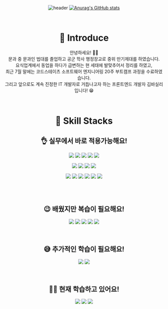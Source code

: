 <div align=center>

![header](https://capsule-render.vercel.app/api?type=waving&color=timeGradient&height=400&section=header&text=FrontEnd😈BasilryKim&fontSize=70)
[![Anurag's GitHub stats](https://github-readme-stats.vercel.app/api?username=basilry&show_icons=true&count_private=true&hide=issues,contribs&theme=tokyonight)](https://github.com/basilry/)

<br>

# 🥳 Introduce

  안녕하세요! 🙋‍♂️
  <br>
  문과 중 문과인 법대를 졸업하고 공군 학사 행정장교로 중위 만기제대를 하였습니다.
  <br>
  요식업계에서 동업을 하다가 급변하는 현 세태에 발맞추어서 정리를 하였고,
  <br>
  최근 7월 말에는 코드스테이츠 소프트웨어 엔지니어링 20주 부트캠프 과정을 수료하였습니다.
  <br>
  그리고 앞으로도 계속 진정한 IT 개발자로 거듭나고자 하는 프론트엔드 개발자 김바실리입니다! 😁
  
<br>

# 🔧 Skill Stacks

## 👌 실무에서 바로 적용가능해요!
<a href="https://ko.javascript.info/" target="_blank"><img src="https://img.shields.io/badge/JavaScript-F7DF1E?style=flat-square&logo=JavaScript&logoColor=white"/></a>
<a href="https://www.typescriptlang.org/docs/" target="_blank"><img src="https://img.shields.io/badge/TypeScript-3178C6?style=flat-square&logo=TypeScript&logoColor=white"/></a>
<a href="https://blog.naver.com/basilry" target="_blank"><img src="https://img.shields.io/badge/HTML5-E34F26?style=flat-square&logo=HTML5&logoColor=white"/></a>
<a href="https://blog.naver.com/basilry" target="_blank"><img src="https://img.shields.io/badge/CSS3-1572B6?style=flat-square&logo=CSS3&logoColor=white"/></a>
<a href="https://blog.naver.com/basilry" target="_blank"><img src="https://img.shields.io/badge/Next.js-000000?style=flat-square&logo=Next.js&logoColor=white"/></a>
  
<a href="https://ko.reactjs.org/docs/hello-world.html" target="_blank"><img src="https://img.shields.io/badge/ReactJS-61DAFB?style=flat-square&logo=React&logoColor=white"/></a>
<a href="https://reactrouter.com/web/guides/quick-start" target="_blank"><img src="https://img.shields.io/badge/React-Router-CA4245?style=flat-square&logo=React-Router&logoColor=white"/></a>
<a href="https://blog.naver.com/basilry" target="_blank"><img src="https://img.shields.io/badge/styled-components-DB7093?style=flat-square&logo=styled-components&logoColor=white"/></a>
<a href="https://blog.naver.com/basilry" target="_blank"><img src="https://img.shields.io/badge/Sass(Scss)-CC6699?style=flat-square&logo=Sass&logoColor=white"/></a>

<a href="https://blog.naver.com/basilry" target="_blank"><img src="https://img.shields.io/badge/Git-F05032?style=flat-square&logo=Git&logoColor=white"/></a>
<a href="https://blog.naver.com/basilry" target="_blank"><img src="https://img.shields.io/badge/GitHub-181717?style=flat-square&logo=GitHub&logoColor=white"/></a>
  <a href="https://blog.naver.com/basilry" target="_blank"><img src="https://img.shields.io/badge/GitLab-FCA121?style=flat-square&logo=GitLab&logoColor=white"/></a>
<a href="https://blog.naver.com/basilry" target="_blank"><img src="https://img.shields.io/badge/Slack-4A154B?style=flat-square&logo=Slack&logoColor=white"/></a>
<a href="https://blog.naver.com/basilry" target="_blank"><img src="https://img.shields.io/badge/Notion-000000?style=flat-square&logo=Notion&logoColor=white"/></a>
<a href="https://blog.naver.com/basilry" target="_blank"><img src="https://img.shields.io/badge/Discord-5865F2?style=flat-square&logo=Discord&logoColor=white"/></a>

<br>
  
<br>
  
## 😉 배웠지만 복습이 필요해요!
<a href="https://blog.naver.com/basilry" target="_blank"><img src="https://img.shields.io/badge/Redux-764ABC?style=flat-square&logo=Redux&logoColor=white"/></a>
<a href="https://blog.naver.com/basilry" target="_blank"><img src="https://img.shields.io/badge/Node.js-339933?style=flat-square&logo=Node.js&logoColor=white"/></a>
<a href="https://blog.naver.com/basilry" target="_blank"><img src="https://img.shields.io/badge/Express-000000?style=flat-square&logo=Express&logoColor=white"/></a>
<a href="https://blog.naver.com/basilry" target="_blank"><img src="https://img.shields.io/badge/Amazon-AWS-232F3E?style=flat-square&logo=Amazon-AWS&logoColor=white"/></a>
<a href="https://blog.naver.com/basilry" target="_blank"><img src="https://img.shields.io/badge/Firebase-FFCA28?style=flat-square&logo=Firebase&logoColor=white"/></a>
  
<br>

## 😅 추가적인 학습이 필요해요!
<a href="https://blog.naver.com/basilry" target="_blank"><img src="https://img.shields.io/badge/Prettier-F7B93E?style=flat-square&logo=Prettier&logoColor=white"/></a>
<a href="https://blog.naver.com/basilry" target="_blank"><img src="https://img.shields.io/badge/ESLint-4B32C3?style=flat-square&logo=ESLint&logoColor=white"/></a>

<br>
  
## 😵‍💫 현재 학습하고 있어요!
<a href="https://blog.naver.com/basilry" target="_blank"><img src="https://img.shields.io/badge/Adobe-XD-FF61F6?style=flat-square&logo=Adobe-XD&logoColor=white"/></a>
<a href="https://blog.naver.com/basilry" target="_blank"><img src="https://img.shields.io/badge/Sketch-F7B500?style=flat-square&logo=Sketch&logoColor=white"/></a>
<a href="https://blog.naver.com/basilry" target="_blank"><img src="https://img.shields.io/badge/Python-3776AB?style=flat-square&logo=Python&logoColor=white"/></a>


